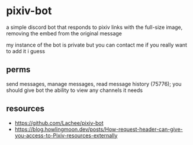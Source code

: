 # pixiv-bot

a simple discord bot that responds to pixiv links with the full-size image, removing the embed from the original message

my instance of the bot is private but you can contact me if you really want to add it i guess

## perms

send messages, manage messages, read message history (75776); you should give bot the ability to view any channels it needs

## resources
- https://github.com/Lachee/pixiv-bot
- https://blog.howlingmoon.dev/posts/How-request-header-can-give-you-access-to-Pixiv-resources-externally